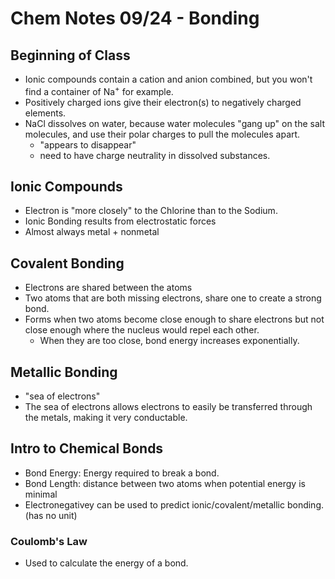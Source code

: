 # Chem Notes 09/24 - Bonding

## Beginning of Class

- Ionic compounds contain a cation and anion combined, but you won't find a container of Na<sup>+</sup> for example.
- Positively charged ions give their electron(s) to negatively charged elements.
- NaCl dissolves on water, because water molecules "gang up" on the salt molecules, and use their polar charges to pull the molecules apart.
  - "appears to disappear"
  - need to have charge neutrality in dissolved substances.

## Ionic Compounds

- Electron is "more closely" to the Chlorine than to the Sodium.
- Ionic Bonding results from electrostatic forces
- Almost always metal + nonmetal

## Covalent Bonding

- Electrons are shared between the atoms
- Two atoms that are both missing electrons, share one to create a strong bond.
- Forms when two atoms become close enough to share electrons but not close enough where the nucleus would repel each other.
  - When they are too close, bond energy increases exponentially.

## Metallic Bonding

- "sea of electrons"
- The sea of electrons allows electrons to easily be transferred through the metals, making it very conductable.

## Intro to Chemical Bonds

- Bond Energy: Energy required to break a bond.
- Bond Length: distance between two atoms when potential energy is minimal
- Electronegativey can be used to predict ionic/covalent/metallic bonding. (has no unit)

### Coulomb's Law

- Used to calculate the energy of a bond.
